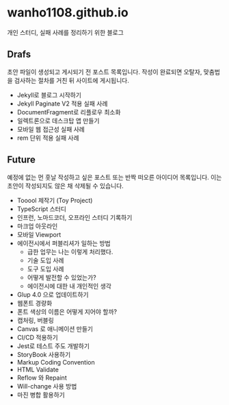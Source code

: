 # wanho1108.github.io

개인 스터디, 실패 사례를 정리하기 위한 블로그

## Drafs

초안 파일이 생성되고 게시되기 전 포스트 목록입니다. 작성이 완료되면 오탈자, 맞춤법을 검사하는 절차를 거친 뒤 사이트에 게시됩니다.

- Jekyll로 블로그 시작하기
- Jekyll Paginate V2 적용 실패 사례
- DocumentFragment로 리플로우 최소화
- 일렉트론으로 데스크탑 앱 만들기
- 모바일 웹 접근성 실패 사례
- rem 단위 적용 실패 사례

## Future

예정에 없는 먼 훗날 작성하고 싶은 포스트 또는 반짝 떠오른 아이디어 목록입니다. 이는 초안이 작성되지도 않은 채 삭제될 수 있습니다.

- Tooool 제작기 (Toy Project)
- TypeScript 스터디
- 인프런, 노마드코더, 오프라인 스터디 기록하기
- 마크업 아웃라인
- 모바일 Viewport
- 에이전시에서 퍼블리셔가 일하는 방법
    - 급한 업무는 나는 이렇게 처리했다.
    - 기술 도입 사례
    - 도구 도입 사례
    - 어떻게 발전할 수 있었는가?
    - 에이전시에 대한 내 개인적인 생각
- Glup 4.0 으로 업데이트하기
- 웹폰트 경량화
- 폰트 색상의 이름은 어떻게 지어야 할까?
- 캡처링, 버블링
- Canvas 로 애니메이션 만들기
- CI/CD 적용하기
- Jest로 테스트 주도 개발하기
- StoryBook 사용하기
- Markup Coding Convention
- HTML Validate
- Reflow 와 Repaint
- Will-change 사용 방법
- 마진 병합 활용하기